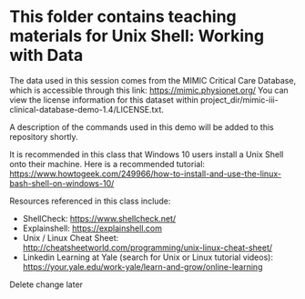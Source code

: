 # This folder contains teaching materials for Unix Shell: Working with Data

The data used in this session comes from the MIMIC Critical Care Database, which is accessible through this link: https://mimic.physionet.org/ You can view the license information for this dataset within project_dir/mimic-iii-clinical-database-demo-1.4/LICENSE.txt.

A description of the commands used in this demo will be added to this repository shortly.

It is recommended in this class that Windows 10 users install a Unix Shell onto their machine. Here is a recommended tutorial: https://www.howtogeek.com/249966/how-to-install-and-use-the-linux-bash-shell-on-windows-10/ 

Resources referenced in this class include: 
* ShellCheck: https://www.shellcheck.net/
* Explainshell: https://explainshell.com
* Unix / Linux Cheat Sheet: http://cheatsheetworld.com/programming/unix-linux-cheat-sheet/
* Linkedin Learning at Yale (search for Unix or Linux tutorial videos): https://your.yale.edu/work-yale/learn-and-grow/online-learning

Delete change later

